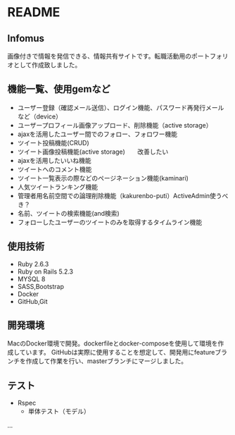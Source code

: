 # README

## Infomus
画像付きで情報を発信できる、情報共有サイトです。転職活動用のポートフォリオとして作成致しました。

## 機能一覧、使用gemなど
* ユーザー登録（確認メール送信）、ログイン機能、パスワード再発行メールなど（device）
* ユーザープロフィール画像アップロード、削除機能（active storage）
* ajaxを活用したユーザー間でのフォロー、フォロワー機能
* ツイート投稿機能(CRUD)
* ツイート画像投稿機能(active storage)　　改善したい
* ajaxを活用したいいね機能
* ツイートへのコメント機能
* ツイート一覧表示の際などのページネーション機能(kaminari)
* 人気ツイートランキング機能
* 管理者用名前空間での論理削除機能（kakurenbo-puti）ActiveAdmin使うべき？
* 名前、ツイートの検索機能(and検索)
* フォローしたユーザーのツイートのみを取得するタイムライン機能

## 使用技術
* Ruby 2.6.3
* Ruby on Rails 5.2.3
* MYSQL 8
* SASS,Bootstrap
* Docker
* GitHub,Git

## 開発環境
MacのDocker環境で開発。dockerfileとdocker-composeを使用して環境を作成しています。
GitHubは実際に使用することを想定して、開発用にfeatureブランチを作成して作業を行い、masterブランチにマージしました。

## テスト
* Rspec
  * 単体テスト（モデル）

...
